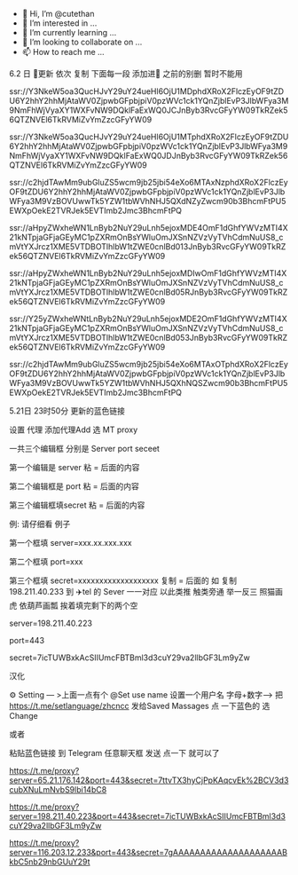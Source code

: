 - 👋 Hi, I’m @cutethan
- 👀 I’m interested in ...
- 🌱 I’m currently learning ...
- 💞️ I’m looking to collaborate on ...
- 📫 How to reach me ...

<!---
cutethan/cutethan is a ✨ special ✨ repository because its `README.md` (this file) appears on your GitHub profile.
You can click the Preview link to take a look at your changes.
--->

6.2 日 🚀更新
依次 复制 下面每一段 添加进🚀 之前的别删 暂时不能用

ssr://Y3NkeW5oa3QucHJvY29uY24ueHl6OjU1MDphdXRoX2FlczEyOF9tZDU6Y2hhY2hhMjAtaWV0ZjpwbGFpbjpiV0pzWVc1ck1YQnZjblEvP3JlbWFya3M9NmFhWjVyaXY1WXFvNW9DQklFaExWQ0JCJnByb3RvcGFyYW09TkRZek56QTZNVEl6TkRVMiZvYmZzcGFyYW09

ssr://Y3NkeW5oa3QucHJvY29uY24ueHl6OjU1MTphdXRoX2FlczEyOF9tZDU6Y2hhY2hhMjAtaWV0ZjpwbGFpbjpiV0pzWVc1ck1YQnZjblEvP3JlbWFya3M9NmFhWjVyaXY1WXFvNW9DQklFaExWQ0JDJnByb3RvcGFyYW09TkRZek56QTZNVEl6TkRVMiZvYmZzcGFyYW09

ssr://c2hjdTAwMm9ubGluZS5wcm9jb25jbi54eXo6MTAxNzphdXRoX2FlczEyOF9tZDU6Y2hhY2hhMjAtaWV0ZjpwbGFpbjpiV0pzWVc1ck1YQnZjblEvP3JlbWFya3M9VzBOVUwwTk5YZW1tbWVhNHJ5QXdNZyZwcm90b3BhcmFtPU5EWXpOekE2TVRJek5EVTImb2Jmc3BhcmFtPQ

ssr://aHpyZWxheWN1LnByb2NuY29uLnh5ejoxMDE4OmF1dGhfYWVzMTI4X21kNTpjaGFjaGEyMC1pZXRmOnBsYWluOmJXSnNZVzVyTVhCdmNuUS8_cmVtYXJrcz1XME5VTDBOTlhlbW1tZWE0cnlBd013JnByb3RvcGFyYW09TkRZek56QTZNVEl6TkRVMiZvYmZzcGFyYW09

ssr://aHpyZWxheWN1LnByb2NuY29uLnh5ejoxMDIwOmF1dGhfYWVzMTI4X21kNTpjaGFjaGEyMC1pZXRmOnBsYWluOmJXSnNZVzVyTVhCdmNuUS8_cmVtYXJrcz1XME5VTDBOTlhlbW1tZWE0cnlBd05RJnByb3RvcGFyYW09TkRZek56QTZNVEl6TkRVMiZvYmZzcGFyYW09

ssr://Y25yZWxheWNtLnByb2NuY29uLnh5ejoxMDE2OmF1dGhfYWVzMTI4X21kNTpjaGFjaGEyMC1pZXRmOnBsYWluOmJXSnNZVzVyTVhCdmNuUS8_cmVtYXJrcz1XME5VTDBOTlhlbW1tZWE0cnlBd053JnByb3RvcGFyYW09TkRZek56QTZNVEl6TkRVMiZvYmZzcGFyYW09

ssr://c2hjdTAwMm9ubGluZS5wcm9jb25jbi54eXo6MTAxOTphdXRoX2FlczEyOF9tZDU6Y2hhY2hhMjAtaWV0ZjpwbGFpbjpiV0pzWVc1ck1YQnZjblEvP3JlbWFya3M9VzBOVUwwTk5YZW1tbWVhNHJ5QXhNQSZwcm90b3BhcmFtPU5EWXpOekE2TVRJek5EVTImb2Jmc3BhcmFtPQ



5.21日 23时50分 更新的蓝色链接

设置 代理 添加代理Add 选 MT proxy

一共三个编辑框 分别是 Server port seceet

第一个编辑是 server 粘 = 后面的内容

第二个编辑框是 port 粘 = 后面的内容

第三个编辑框填secret 粘 = 后面的内容

例:
请仔细看 例子

第一个框填 server=xxx.xx.xxx.xxx

第二个框填 port=xxx

第三个框填 secret=xxxxxxxxxxxxxxxxxxx
复制 = 后面的 如 复制 198.211.40.233 到 ✈️tel 的 Sever 一一对应 以此类推 触类旁通 举一反三 照猫画虎 依葫芦画瓢 挨着填完剩下的两个空

server=198.211.40.223

port=443

secret=7icTUWBxkAcSIIUmcFBTBml3d3cuY29va2llbGF3Lm9yZw

汉化

⚙️ Setting — >上面一点有个 @Set use name 设置一个用户名 字母+数字—> 把 https://t.me/setlanguage/zhcncc    发给Saved Massages 点 一下蓝色的 选 Change


或者

粘贴蓝色链接 到 Telegram 任意聊天框 发送 点一下 就可以了

https://t.me/proxy?server=65.21.176.142&port=443&secret=7ttvTX3hyCjPpKAqcvEk%2BCV3d3cubXNuLmNvbS9lbi14bC8

https://t.me/proxy?server=198.211.40.223&port=443&secret=7icTUWBxkAcSIIUmcFBTBml3d3cuY29va2llbGF3Lm9yZw

https://t.me/proxy?server=116.203.12.233&port=443&secret=7gAAAAAAAAAAAAAAAAAAAABkbC5nb29nbGUuY29t

